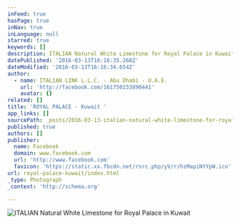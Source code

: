 ```yaml
---
inFeed: true
hasPage: true
inNav: true
inLanguage: null
starred: true
keywords: []
description: ITALIAN Natural White Limestone for Royal Palace in Kuwait
datePublished: '2016-03-13T16:16:35.268Z'
dateModified: '2016-03-13T16:16:34.654Z'
author:
  - name: ITALIAN LINK L.L.C. - Abu Dhabi - U.A.E.
    url: 'http://facebook.com/161750153890441'
    avatar: {}
related: []
title: 'ROYAL PALACE - Kuwait '
app_links: []
sourcePath: _posts/2016-03-13-italian-natural-white-limestone-for-royal-palace-in-kuwait.md
published: true
authors: []
publisher:
  name: Facebook
  domain: www.facebook.com
  url: 'http://www.facebook.com'
  favicon: 'https://static.xx.fbcdn.net/rsrc.php/yV/r/hzMapiNYYpW.ico'
url: royal-palace-kuwait/index.html
_type: Photograph
_context: 'http://schema.org'

---
```

![ITALIAN Natural White Limestone for Royal Palace in Kuwait](https://scontent.xx.fbcdn.net/hphotos-frc3/t31.0-8/s720x720/901020_539691259429660_1255396877_o.jpg)